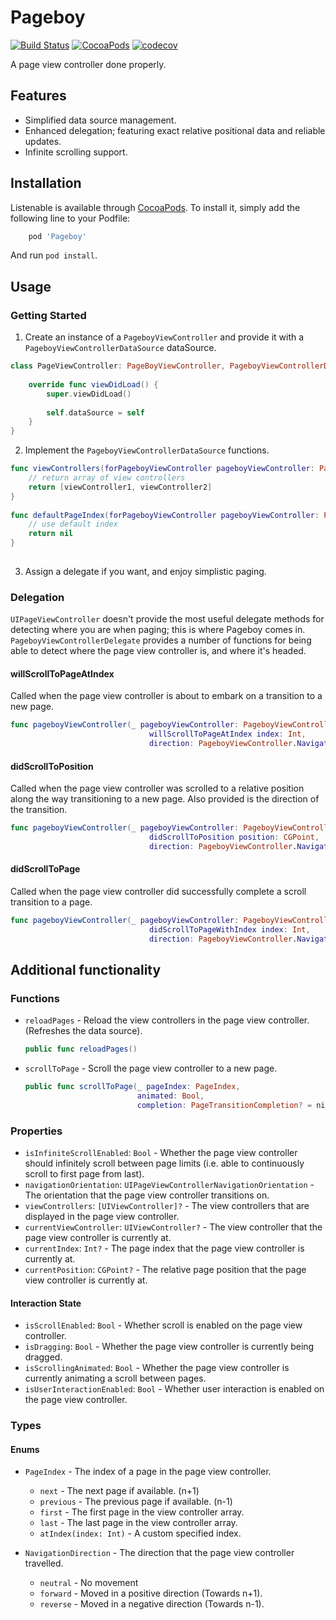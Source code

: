 # Pageboy
[![Build Status](https://travis-ci.org/MerrickSapsford/Pageboy.svg?branch=develop)](https://travis-ci.org/MerrickSapsford/Pageboy)
[![CocoaPods](https://img.shields.io/cocoapods/v/Pageboy.svg)]()
[![codecov](https://codecov.io/gh/MerrickSapsford/Pageboy/branch/develop/graph/badge.svg)](https://codecov.io/gh/MerrickSapsford/Pageboy)

A page view controller done properly. 

## Features
- Simplified data source management.
- Enhanced delegation; featuring exact relative positional data and reliable updates.
- Infinite scrolling support.

## Installation
Listenable is available through [CocoaPods](http://cocoapods.org). To install it, simply add the following line to your Podfile:
```ruby
    pod 'Pageboy'
```
And run `pod install`.

## Usage
### Getting Started

1) Create an instance of a `PageboyViewController` and provide it with a `PageboyViewControllerDataSource` dataSource.

```swift
class PageViewController: PageBoyViewController, PageboyViewControllerDataSource {
		
	override func viewDidLoad() {
		super.viewDidLoad()
			
		self.dataSource = self
	}
}
```

2) Implement the `PageboyViewControllerDataSource` functions.

```swift
func viewControllers(forPageboyViewController pageboyViewController: PageboyViewController) -> [UIViewController]? {
	// return array of view controllers
	return [viewController1, viewController2]
}
	
func defaultPageIndex(forPageboyViewController pageboyViewController: PageboyViewController) -> PageboyViewController.PageIndex? {
	// use default index
	return nil
}
	
```

3) Assign a delegate if you want, and enjoy simplistic paging. 

### Delegation

`UIPageViewController` doesn't provide the most useful delegate methods for detecting where you are when paging; this is where Pageboy comes in. `PageboyViewControllerDelegate` provides a number of functions for being able to detect where the page view controller is, and where it's headed.

#### willScrollToPageAtIndex
Called when the page view controller is about to embark on a transition to a new page.

```swift
func pageboyViewController(_ pageboyViewController: PageboyViewController,
                               willScrollToPageAtIndex index: Int,
                               direction: PageboyViewController.NavigationDirection)
```

#### didScrollToPosition
Called when the page view controller was scrolled to a relative position along the way transitioning to a new page. Also provided is the direction of the transition.

```swift
func pageboyViewController(_ pageboyViewController: PageboyViewController,
                               didScrollToPosition position: CGPoint,
                               direction: PageboyViewController.NavigationDirection)
``` 

#### didScrollToPage
Called when the page view controller did successfully complete a scroll transition to a page.

```swift
func pageboyViewController(_ pageboyViewController: PageboyViewController,
                               didScrollToPageWithIndex index: Int,
                               direction: PageboyViewController.NavigationDirection)
``` 

## Additional functionality

### Functions
- `reloadPages` - Reload the view controllers in the page view controller. (Refreshes the data source).
	
	```swift
	public func reloadPages()
	``` 
- `scrollToPage` - Scroll the page view controller to a new page.

	```swift
	public func scrollToPage(_ pageIndex: PageIndex,
                             animated: Bool,
                             completion: PageTransitionCompletion? = nil)
	``` 

### Properties
- `isInfiniteScrollEnabled`: `Bool` - Whether the page view controller should infinitely scroll  between page limits (i.e. able to continuously scroll to first page from last).
- `navigationOrientation`: `UIPageViewControllerNavigationOrientation` - The orientation that the page view controller transitions on.
- `viewControllers`: `[UIViewController]?` - The view controllers that are displayed in the page view controller.
- `currentViewController`: `UIViewController?` - The view controller that the page view controller is currently at.
- `currentIndex`: `Int?` - The page index that the page view controller is currently at.
- `currentPosition`: `CGPoint?` - The relative page position that the page view controller is currently at.

#### Interaction State
- `isScrollEnabled`: `Bool` - Whether scroll is enabled on the page view controller.
- `isDragging`: `Bool` -  Whether the page view controller is currently being dragged.
- `isScrollingAnimated`: `Bool` - Whether the page view controller is currently animating a scroll between pages.
- `isUserInteractionEnabled`: `Bool` - Whether user interaction is enabled on the page view controller.

### Types
#### Enums
- `PageIndex` - The index of a page in the page view controller.  
	- `next` - The next page if available. (n+1)
	- `previous` - The previous page if available. (n-1)
	- `first` - The first page in the view controller array.
	- `last` - The last page in the view controller array.
	- `atIndex(index: Int)` - A custom specified index.

- `NavigationDirection` - The direction that the page view controller travelled.
	- `neutral` - No movement
	- `forward` - Moved in a positive direction (Towards n+1).
	- `reverse` - Moved in a negative direction (Towards n-1).
